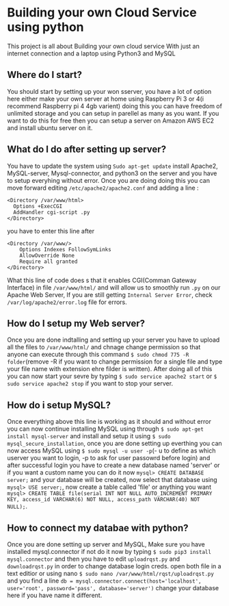 # Building your own Cloud Service using python

This project is all about Building your own cloud service With just an internet connection and a laptop using Python3 and MySQL

## Where do I start?
You should start by setting up your won sserver, you have a lot of option here either make your own server at home using Raspberry Pi 3 or 4(i recommend Raspberry pi 4 4gb varient) doing this you can have freedom of unlimited storage and you can setup in parellel as many as you want. If you want to do this for free then you can setup a server on Amazon AWS EC2 and install ubuntu server on it.

## What do I do after setting up server?
You have to update the system using `Sudo apt-get update` install Apache2, MySQL-server, Mysql-connector, and python3 on the server and you have to setup everyhing without error. Once you are doing doing this you can move forward editing `/etc/apache2/apache2.conf` and adding a line :
```
<Directory /var/www/html>
  Options +ExecCGI
  AddHandler cgi-script .py
</Directory>
```
you have to enter this line after 
```
<Directory /var/www/>
	Options Indexes FollowSymLinks
	AllowOverride None
	Require all granted
</Directory>
```
What this line of code does s that it enables CGI(Comman Gateway Interface) in file `/var/www/html/` and will allow us to smoothly run `.py` on our Apache Web Server, If you are still getting `Internal Server Error`, check `/var/log/apache2/error.log` file for errors.

## How do I setup my Web server?
Once you are done indtalling and setting up your server you have to upload all the files to  `/var/www/html/` and chnage change permission so that anyone can execute through this command `$ sudo chmod 775 -R folder`(remove -R if you want to change permission for a single file and type your file name with extension ehre filder is written). After doing all of this you can now start your sevre by typing `$ sudo service apache2 start` or `$ sudo service apache2 stop` if you want to stop your server.

## How do i setup MySQL?
Once everything above this line is working as it should and without error you can now continue installing MySQL using through `$ sudo apt-get install mysql-server` and install and setup it using `$ sudo mysql_secure_installation`, once you are done setting up everthing you can now access MySQL using `$ sudo mysql -u user -p`(- u to define as which userver you want to login, -p to ask for user passowrd before login) and after successful login you have to create a new database named 'server' or if you want a custom name you can do it now `mysql> CREATE DATABASE server;` and your database will be created, now select that database using `mysql> USE server;`, now create a table called 'file' or anything you want `mysql> CREATE TABLE file(serial INT NOT NULL AUTO_INCREMENT PRIMARY KEY, access_id VARCHAR(6) NOT NULL, access_path VARCHAR(40) NOT NULL);`.

## How to connect my databae with python?
Once you are done setting up server and MySQL, Make sure you have installed mysql.connector if not do it now by typing `$ sudo pip3 install mysql.connector` and then you have to edit `uploadrqst.py` and `downloadrqst.py` in order to change database login creds. open both file in a text editior or using nano `$ sudo nano /var/www/html/rqst/uploadrqst.py` and you find a line `db = mysql.connector.connect(host='localhost', user='root', password='pass', database='server')` change your database here if you have name it different.

